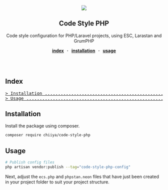 <br />
<div align="center">
  <p align="center">
    <a href="https://php.net/" target="_blank"><img src="https://img.shields.io/badge/php-%3E%3D%208.1-8892BF.svg"></a>
  </p>

  <strong>
    <h2 align="center">Code Style PHP</h2>
  </strong>

  <p align="center">
    Code style configuration for PHP/Laravel projects, using ESC, Larastan and GrumPHP 
  </p>

  <p align="center">
    <strong>
    <a href="#index">index</a>
    &nbsp; &middot; &nbsp;
    <a href="#installation">installation</a>
    &nbsp; &middot; &nbsp;
    <a href="#usage">usage</a>
    </strong>
  </p>

  <br>
</div>
<br />

## Index

<pre>
<a href="#installation"
>> Installation ..................................................................... </a>
<a href="#usage"
>> Usage ............................................................................ </a>
</pre>

## Installation

Install the package using composer.

```bash
composer require chiiya/code-style-php
```

## Usage

```bash
# Publish config files
php artisan vendor:publish --tag="code-style-php-config"
```

Next, adjust the `ecs.php` and `phpstan.neon` files that have just been created in your
project folder to suit your project structure.
